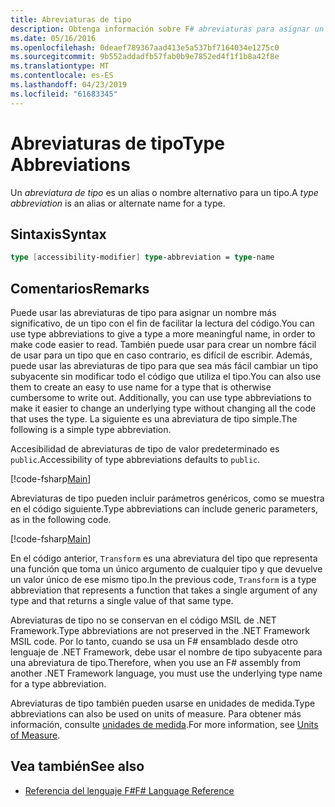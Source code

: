 ```yaml
---
title: Abreviaturas de tipo
description: Obtenga información sobre F# abreviaturas para asignar un nombre más significativo de un tipo con el fin de facilitar la lectura del código de tipo.
ms.date: 05/16/2016
ms.openlocfilehash: 0deaef789367aad413e5a537bf7164034e1275c0
ms.sourcegitcommit: 9b552addadfb57fab0b9e7852ed4f1f1b8a42f8e
ms.translationtype: MT
ms.contentlocale: es-ES
ms.lasthandoff: 04/23/2019
ms.locfileid: "61683345"
---
```

# <a name="type-abbreviations"></a><span data-ttu-id="9008b-103">Abreviaturas de tipo</span><span class="sxs-lookup"><span data-stu-id="9008b-103">Type Abbreviations</span></span>

<span data-ttu-id="9008b-104">Un *abreviatura de tipo* es un alias o nombre alternativo para un tipo.</span><span class="sxs-lookup"><span data-stu-id="9008b-104">A *type abbreviation* is an alias or alternate name for a type.</span></span>

## <a name="syntax"></a><span data-ttu-id="9008b-105">Sintaxis</span><span class="sxs-lookup"><span data-stu-id="9008b-105">Syntax</span></span>

```fsharp
type [accessibility-modifier] type-abbreviation = type-name
```

## <a name="remarks"></a><span data-ttu-id="9008b-106">Comentarios</span><span class="sxs-lookup"><span data-stu-id="9008b-106">Remarks</span></span>

<span data-ttu-id="9008b-107">Puede usar las abreviaturas de tipo para asignar un nombre más significativo, de un tipo con el fin de facilitar la lectura del código.</span><span class="sxs-lookup"><span data-stu-id="9008b-107">You can use type abbreviations to give a type a more meaningful name, in order to make code easier to read.</span></span> <span data-ttu-id="9008b-108">También puede usar para crear un nombre fácil de usar para un tipo que en caso contrario, es difícil de escribir. Además, puede usar las abreviaturas de tipo para que sea más fácil cambiar un tipo subyacente sin modificar todo el código que utiliza el tipo.</span><span class="sxs-lookup"><span data-stu-id="9008b-108">You can also use them to create an easy to use name for a type that is otherwise cumbersome to write out. Additionally, you can use type abbreviations to make it easier to change an underlying type without changing all the code that uses the type.</span></span> <span data-ttu-id="9008b-109">La siguiente es una abreviatura de tipo simple.</span><span class="sxs-lookup"><span data-stu-id="9008b-109">The following is a simple type abbreviation.</span></span>

<span data-ttu-id="9008b-110">Accesibilidad de abreviaturas de tipo de valor predeterminado es `public`.</span><span class="sxs-lookup"><span data-stu-id="9008b-110">Accessibility of type abbreviations defaults to `public`.</span></span>

[!code-fsharp[Main](../../../samples/snippets/fsharp/lang-ref-1/snippet2301.fs)]

<span data-ttu-id="9008b-111">Abreviaturas de tipo pueden incluir parámetros genéricos, como se muestra en el código siguiente.</span><span class="sxs-lookup"><span data-stu-id="9008b-111">Type abbreviations can include generic parameters, as in the following code.</span></span>

[!code-fsharp[Main](../../../samples/snippets/fsharp/lang-ref-1/snippet2302.fs)]

<span data-ttu-id="9008b-112">En el código anterior, `Transform` es una abreviatura del tipo que representa una función que toma un único argumento de cualquier tipo y que devuelve un valor único de ese mismo tipo.</span><span class="sxs-lookup"><span data-stu-id="9008b-112">In the previous code, `Transform` is a type abbreviation that represents a function that takes a single argument of any type and that returns a single value of that same type.</span></span>

<span data-ttu-id="9008b-113">Abreviaturas de tipo no se conservan en el código MSIL de .NET Framework.</span><span class="sxs-lookup"><span data-stu-id="9008b-113">Type abbreviations are not preserved in the .NET Framework MSIL code.</span></span> <span data-ttu-id="9008b-114">Por lo tanto, cuando se usa un F# ensamblado desde otro lenguaje de .NET Framework, debe usar el nombre de tipo subyacente para una abreviatura de tipo.</span><span class="sxs-lookup"><span data-stu-id="9008b-114">Therefore, when you use an F# assembly from another .NET Framework language, you must use the underlying type name for a type abbreviation.</span></span>

<span data-ttu-id="9008b-115">Abreviaturas de tipo también pueden usarse en unidades de medida.</span><span class="sxs-lookup"><span data-stu-id="9008b-115">Type abbreviations can also be used on units of measure.</span></span> <span data-ttu-id="9008b-116">Para obtener más información, consulte [unidades de medida](units-of-measure.md).</span><span class="sxs-lookup"><span data-stu-id="9008b-116">For more information, see [Units of Measure](units-of-measure.md).</span></span>

## <a name="see-also"></a><span data-ttu-id="9008b-117">Vea también</span><span class="sxs-lookup"><span data-stu-id="9008b-117">See also</span></span>

- [<span data-ttu-id="9008b-118">Referencia del lenguaje F#</span><span class="sxs-lookup"><span data-stu-id="9008b-118">F# Language Reference</span></span>](index.md)